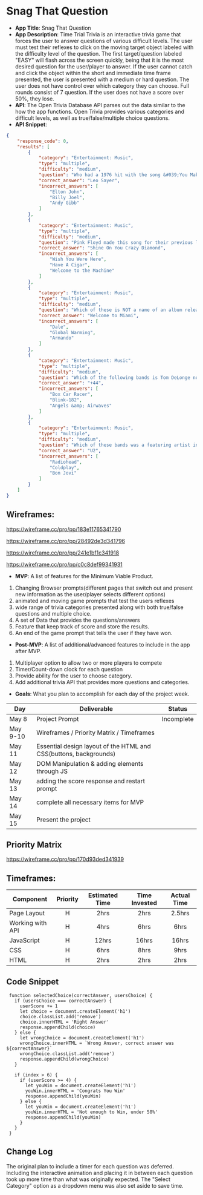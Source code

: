 # Snag That Question

- **App Title**: Snag That Question
- **App Description**: Time Trial Trivia is an interactive trivia game that forces the user to answer questions of various difficult levels.  The user must test their reflexes to click on the moving target object labeled with the difficulty level of the question. The first target/question labeled "EASY" will flash across the screen quickly, being that it is the most desired question for the user/player to answer.  If the user cannot catch and click the object within the short and immediate time frame presented, the user is presented with a medium or hard question.  The user does not have control over which category they can choose. Full rounds consist of 7 question.  If the user does not have a score over 50%, they lose.     
- **API**: The Open Trivia Database API parses out the data similar to the how the app functions.  Open Trivia provides various categories and difficult levels, as well as true/false/multiple choice questions. 
- **API Snippet**: 
```JSON
{
    "response_code": 0,
    "results": [
        {
            "category": "Entertainment: Music",
            "type": "multiple",
            "difficulty": "medium",
            "question": "Who had a 1976 hit with the song &#039;You Make Me Feel Like Dancing&#039;?",
            "correct_answer": "Leo Sayer",
            "incorrect_answers": [
                "Elton John",
                "Billy Joel",
                "Andy Gibb"
            ]
        },
        {
            "category": "Entertainment: Music",
            "type": "multiple",
            "difficulty": "medium",
            "question": "Pink Floyd made this song for their previous lead singer Syd Barrett.",
            "correct_answer": "Shine On You Crazy Diamond",
            "incorrect_answers": [
                "Wish You Were Here",
                "Have A Cigar",
                "Welcome to the Machine"
            ]
        },
        {
            "category": "Entertainment: Music",
            "type": "multiple",
            "difficulty": "medium",
            "question": "Which of these is NOT a name of an album released by American rapper Pitbull?",
            "correct_answer": "Welcome to Miami",
            "incorrect_answers": [
                "Dale",
                "Global Warming",
                "Armando"
            ]
        },
        {
            "category": "Entertainment: Music",
            "type": "multiple",
            "difficulty": "medium",
            "question": "Which of the following bands is Tom DeLonge not a part of?",
            "correct_answer": "+44",
            "incorrect_answers": [
                "Box Car Racer",
                "Blink-182",
                "Angels &amp; Airwaves"
            ]
        },
        {
            "category": "Entertainment: Music",
            "type": "multiple",
            "difficulty": "medium",
            "question": "Which of these bands was a featuring artist in Compton rapper Kendrick Lamar&#039;s 2017 album, &quot;DAMN.&quot;?",
            "correct_answer": "U2",
            "incorrect_answers": [
                "Radiohead",
                "Coldplay",
                "Bon Jovi"
            ]
        }
    ]
}
```

## **Wireframes**:  

https://wireframe.cc/pro/pp/183e11765341790

https://wireframe.cc/pro/pp/28492de3d341796

https://wireframe.cc/pro/pp/241e1bf1c341918

https://wireframe.cc/pro/pp/c0c8def99341931

- **MVP**: A list of features for the Minimum Viable Product.
1. Changing Browser prompts(different pages that switch out and present new information as the user/player selects different options)
2. animated and moving game prompts that test the users reflexes
3. wide range of trivia categories presented along with both true/false questions and multiple choice.  
4. A set of Data that provides the questions/answers
5. Feature that keep track of score and store the results.
6. An end of the game prompt that tells the user if they have won.
- **Post-MVP**: A list of additional/advanced features to include in the app after MVP.
1. Multiplayer option to allow two or more players to compete
2. Timer/Count-down clock for each question
3. Provide ability for the user to choose category.
4. Add additional trivia API that provides more questions and categories.
- **Goals**: What you plan to accomplish for each day of the project week.

|  Day | Deliverable | Status |
|---|---| ---|
|May 8| Project Prompt | Incomplete
|May 9-10| Wireframes / Priority Matrix / Timeframes | 
|May 11| Essential design layout of the HTML and CSS(buttons, backgrounds) | 
|May 12| DOM Manipulation & adding elements through JS | 
|May 13| adding the score response and restart prompt | 
|May 14| complete all necessary items for MVP | 
|May 15| Present the project | 
## Priority Matrix
https://wireframe.cc/pro/pp/170d93ded341939


## **Timeframes**:

| Component | Priority | Estimated Time | Time Invested | Actual Time |
| --- | :---: |  :---: | :---: | :---: |
| Page Layout | H | 2hrs| 2hrs | 2.5hrs |
| Working with API | H | 4hrs| 6hrs | 6hrs |
| JavaScript | H | 12hrs| 16hrs | 16hrs |
| CSS | H | 6hrs| 8hrs | 9hrs |
| HTML | H | 2hrs| 2hrs | 2hrs |


## Code Snippet
```
 function selectedChoice(correctAnswer, usersChoice) {
   if (usersChoice === correctAnswer) {
     userScore += 1
     let choice = document.createElement('h1')
     choice.classList.add('remove')
     choice.innerHTML = 'Right Answer'
     response.appendChild(choice)
   } else {
     let wrongChoice = document.createElement('h1')
     wrongChoice.innerHTML = `Wrong Answer, correct answer was ${correctAnswer}`
     wrongChoice.classList.add('remove')
     response.appendChild(wrongChoice)
   }
 
   if (index > 6) {
     if (userScore >= 4) {
       let youWin = document.createElement('h1')
       youWin.innerHTML = 'Congrats You Win'
       response.appendChild(youWin)
     } else {
       let youWin = document.createElement('h1')
       youWin.innerHTML = 'Not enough to Win, under 50%'
       response.appendChild(youWin)
     }
   }
 }
 ```
## Change Log

The original plan to include a timer for each question was deferred.  Including the interactive animation and placing it in between each question took up more time than what was originally expected.  The "Select Category" option as a dropdown menu was also set aside to save time.   

